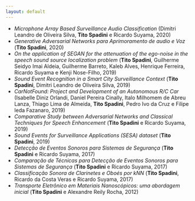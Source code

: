 ```yaml
---
layout: default
---
```


* _Microphone Array Based Surveillance Audio Classification_ (Dimitri Leandro de Oliveira Silva, **Tito Spadini** e Ricardo Suyama, 2020)
* _Generative Adversarial Networks para Aprimoramento de audio e Voz_ (**Tito Spadini**, 2020)
* _On the application of SEGAN for the attenuation of the ego-noise in the speech sound source localization problem_ (**Tito Spadini**, Guilherme Seidyo Imai Aldeia, Guilherme Barreto, Kaleb Alves, Henrique Ferreira, Ricardo Suyama e Kenji Nose-Filho, 2019)
* _Sound Event Recognition in a Smart City Surveillance Context_ (**Tito Spadini**, Dimitri Leandro de Oliveira Silva, 2019)
* _CarNotFound: Project and Development of an Autonomous R/C Car_ (Isabelle Diniz Orlandi, Daniel Pereira Cinally, Italo Milhomem de Abreu Lanza, Thiago Lima de Almeida, **Tito Spadini**, Pedro Ivo da Cruz e Filipe Ieda Fazanaro, 2019)
* _Comparative Study between Adversarial Networks and Classical Techniques for Speech Enhancement_ (**Tito Spadini** e Ricardo Suyama, 2019)
* _Sound Events for Surveillance Applications (SESA) dataset_ (**Tito Spadini**, 2019)
* _Detecção de Eventos Sonoros para Sistemas de Segurança_ (**Tito Spadini** e Ricardo Suyama, 2017)
* _Comparação de Técnicas para Detecção de Eventos Sonoros para Sistemas de Segurança_ (**Tito Spadini** e Ricardo Suyama, 2017)
* _Classificação Sonora de Clarinetes e Oboés por kNN_ (**Tito Spadini**, Ricardo da Costa Veras e Ricardo Suyama, 2017)
* _Transporte Eletrônico em Materiais Nanoscópicos: uma abordagem inicial_ (**Tito Spadini** e Alexandre Reily Rocha, 2012)
